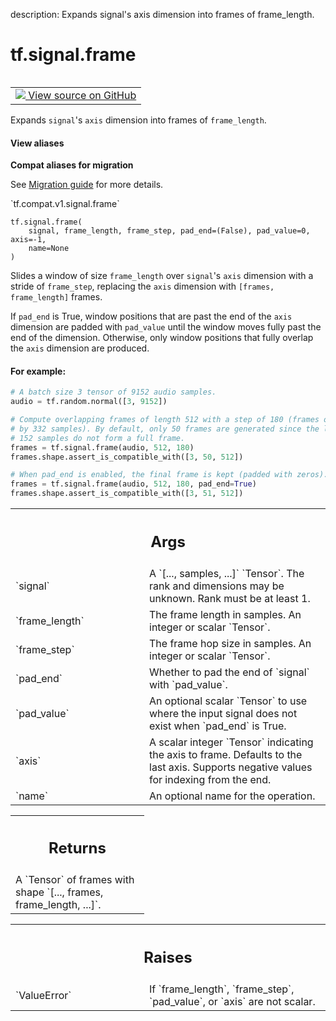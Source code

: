 description: Expands signal's axis dimension into frames of frame_length.

<div itemscope itemtype="http://developers.google.com/ReferenceObject">
<meta itemprop="name" content="tf.signal.frame" />
<meta itemprop="path" content="Stable" />
</div>

# tf.signal.frame

<!-- Insert buttons and diff -->

<table class="tfo-notebook-buttons tfo-api nocontent" align="left">
<td>
  <a target="_blank" href="https://github.com/tensorflow/tensorflow/blob/r2.3/tensorflow/python/ops/signal/shape_ops.py#L58-L216">
    <img src="https://www.tensorflow.org/images/GitHub-Mark-32px.png" />
    View source on GitHub
  </a>
</td>
</table>



Expands `signal`'s `axis` dimension into frames of `frame_length`.

<section class="expandable">
  <h4 class="showalways">View aliases</h4>
  <p>
<b>Compat aliases for migration</b>
<p>See
<a href="https://www.tensorflow.org/guide/migrate">Migration guide</a> for
more details.</p>
<p>`tf.compat.v1.signal.frame`</p>
</p>
</section>

<pre class="devsite-click-to-copy prettyprint lang-py tfo-signature-link">
<code>tf.signal.frame(
    signal, frame_length, frame_step, pad_end=(False), pad_value=0, axis=-1,
    name=None
)
</code></pre>



<!-- Placeholder for "Used in" -->

Slides a window of size `frame_length` over `signal`'s `axis` dimension
with a stride of `frame_step`, replacing the `axis` dimension with
`[frames, frame_length]` frames.

If `pad_end` is True, window positions that are past the end of the `axis`
dimension are padded with `pad_value` until the window moves fully past the
end of the dimension. Otherwise, only window positions that fully overlap the
`axis` dimension are produced.

#### For example:



```python
# A batch size 3 tensor of 9152 audio samples.
audio = tf.random.normal([3, 9152])

# Compute overlapping frames of length 512 with a step of 180 (frames overlap
# by 332 samples). By default, only 50 frames are generated since the last
# 152 samples do not form a full frame.
frames = tf.signal.frame(audio, 512, 180)
frames.shape.assert_is_compatible_with([3, 50, 512])

# When pad_end is enabled, the final frame is kept (padded with zeros).
frames = tf.signal.frame(audio, 512, 180, pad_end=True)
frames.shape.assert_is_compatible_with([3, 51, 512])
```

<!-- Tabular view -->
 <table class="responsive fixed orange">
<colgroup><col width="214px"><col></colgroup>
<tr><th colspan="2"><h2 class="add-link">Args</h2></th></tr>

<tr>
<td>
`signal`
</td>
<td>
A `[..., samples, ...]` `Tensor`. The rank and dimensions
may be unknown. Rank must be at least 1.
</td>
</tr><tr>
<td>
`frame_length`
</td>
<td>
The frame length in samples. An integer or scalar `Tensor`.
</td>
</tr><tr>
<td>
`frame_step`
</td>
<td>
The frame hop size in samples. An integer or scalar `Tensor`.
</td>
</tr><tr>
<td>
`pad_end`
</td>
<td>
Whether to pad the end of `signal` with `pad_value`.
</td>
</tr><tr>
<td>
`pad_value`
</td>
<td>
An optional scalar `Tensor` to use where the input signal
does not exist when `pad_end` is True.
</td>
</tr><tr>
<td>
`axis`
</td>
<td>
A scalar integer `Tensor` indicating the axis to frame. Defaults to
the last axis. Supports negative values for indexing from the end.
</td>
</tr><tr>
<td>
`name`
</td>
<td>
An optional name for the operation.
</td>
</tr>
</table>



<!-- Tabular view -->
 <table class="responsive fixed orange">
<colgroup><col width="214px"><col></colgroup>
<tr><th colspan="2"><h2 class="add-link">Returns</h2></th></tr>
<tr class="alt">
<td colspan="2">
A `Tensor` of frames with shape `[..., frames, frame_length, ...]`.
</td>
</tr>

</table>



<!-- Tabular view -->
 <table class="responsive fixed orange">
<colgroup><col width="214px"><col></colgroup>
<tr><th colspan="2"><h2 class="add-link">Raises</h2></th></tr>

<tr>
<td>
`ValueError`
</td>
<td>
If `frame_length`, `frame_step`, `pad_value`, or `axis` are not
scalar.
</td>
</tr>
</table>

